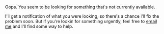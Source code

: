 
Oops. You seem to be looking for something that's not currently
available.

I'll get a notification of what you were looking, so there's a
chance I'll fix the problem soon. But if you're lookin for
something urgently, feel free to
[email me](mailto:hello@davecross.co.uk) and I'll find some
way to help.
